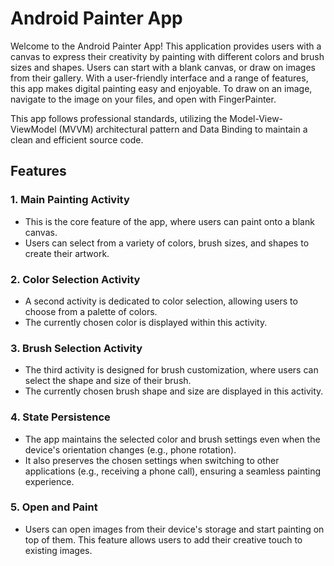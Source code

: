 # Android Painter App

Welcome to the Android Painter App! This application provides users with a canvas to express their creativity by painting with different colors and brush sizes and shapes. Users can start with a blank canvas, or draw on images from their gallery. With a user-friendly interface and a range of features, this app makes digital painting easy and enjoyable. To draw on an image, navigate to the image on your files, and open with FingerPainter.

This app follows professional standards, utilizing the Model-View-ViewModel (MVVM) architectural pattern and Data Binding to maintain a clean and efficient source code.

## Features

### 1. Main Painting Activity
- This is the core feature of the app, where users can paint onto a blank canvas.
- Users can select from a variety of colors, brush sizes, and shapes to create their artwork.

### 2. Color Selection Activity
- A second activity is dedicated to color selection, allowing users to choose from a palette of colors.
- The currently chosen color is displayed within this activity.

### 3. Brush Selection Activity
- The third activity is designed for brush customization, where users can select the shape and size of their brush.
- The currently chosen brush shape and size are displayed in this activity.

### 4. State Persistence
- The app maintains the selected color and brush settings even when the device's orientation changes (e.g., phone rotation).
- It also preserves the chosen settings when switching to other applications (e.g., receiving a phone call), ensuring a seamless painting experience.

### 5. Open and Paint
- Users can open images from their device's storage and start painting on top of them. This feature allows users to add their creative touch to existing images.
